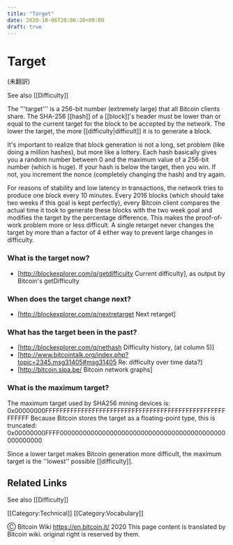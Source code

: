 ```yaml
---
title: "Target"
date: 2020-10-06T20:06:20+09:00
draft: true
---
```


# Target

(未翻訳)

See also [[Difficulty]]

The '''target''' is a 256-bit number (extremely large) that all Bitcoin clients share. The SHA-256 [[hash]] of a [[block]]'s header must be lower than or equal to the current target for the block to be accepted by the network. The lower the target, the more [[difficulty|difficult]] it is to generate a block.

It's important to realize that block generation is not a long, set problem (like doing a million hashes), but more like a lottery. Each hash basically gives you a random number between 0 and the maximum value of a 256-bit number (which is huge). If your hash is below the target, then you win. If not, you increment the nonce (completely changing the hash) and try again. 

For reasons of stability and low latency in transactions, the network tries to produce one block every 10 minutes. Every 2016 blocks (which should take two weeks if this goal is kept perfectly), every Bitcoin client compares the actual time it took to generate these blocks with the two week goal and modifies the target by the percentage difference. This makes the proof-of-work problem more or less difficult. A single retarget never changes the target by more than a factor of 4 either way to prevent large changes in difficulty.

### What is the target now?
* [http://blockexplorer.com/q/getdifficulty Current difficulty], as output by Bitcoin's getDifficulty

### When does the target change next?

* [http://blockexplorer.com/q/nextretarget Next retarget]

### What has the target been in the past?

* [http://blockexplorer.com/q/nethash Difficulty history, (at column 5)]
* [http://www.bitcointalk.org/index.php?topic=2345.msg31405#msg31405 Re: difficulty over time data?]
* [http://bitcoin.sipa.be/ Bitcoin network graphs] 

### What is the maximum target?
The maximum target used by SHA256 mining devices is:
 0x00000000FFFFFFFFFFFFFFFFFFFFFFFFFFFFFFFFFFFFFFFFFFFFFFFFFFFFFFFF
Because Bitcoin stores the target as a floating-point type, this is truncated:
 0x00000000FFFF0000000000000000000000000000000000000000000000000000

Since a lower target makes Bitcoin generation more difficult, the maximum target is the ''lowest'' possible [[difficulty]].

## Related Links
See also [[Difficulty]]

[[Category:Technical]]
[[Category:Vocabulary]]

Ⓒ Bitcoin Wiki https://en.bitcoin.it/ 2020
This page content is translated by Bitcoin wiki. original right is reserved by them.

